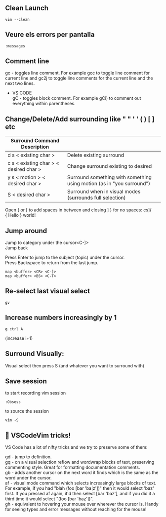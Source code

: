 ## Clean Launch
```
vim --clean
```
## Veure els errors per pantalla
```
:messages
```
## Comment line
gc - toggles line comment. For example gcc to toggle line comment for current line and gc2j to toggle line comments for the current line and the next two lines.  
- VS CODE  
gC - toggles block comment. For example gCi) to comment out everything within parentheses.
## Change/Delete/Add surrounding like " " ' ' ( ) [ ] etc
| Surround Command	Description| |
|--|--|
| d s < existing char > |	Delete existing surround
| c s < existing char > < desired char >	| Change surround existing to desired
| y s < motion > < desired char >	|Surround something with something using motion (as in "you surround")
|S < desired char >	| Surround when in visual modes (surrounds full selection)
 
Open { or [ to add spaces in between and closing ] }  for no spaces: cs]{  
{ Hello } world!
## Jump around
Jump to category under the cursor<C-]>  
Jump back <C-T>
  
Press Enter to jump to the subject (topic) under the cursor.  
Press Backspace to return from the last jump.  
```
map <buffer> <CR> <C-]>  
map <buffer> <BS> <C-T>  
```
## Re-select last visual select
```
gv
```

## Increase numbers increasingly by 1
```
g ctrl A 
```
(increase i+1)

## Surround Visually:
Visual select then press S (and whatever you want to surround with)

## Save session
to start recording vim session
```
:Obsess
```
to source the session
```
vim -S
```

## 🎩 VSCodeVim tricks!
VS Code has a lot of nifty tricks and we try to preserve some of them:

gd - jump to definition.  
gq - on a visual selection reflow and wordwrap blocks of text, preserving commenting style. Great for formatting documentation comments.  
gb - adds another cursor on the next word it finds which is the same as the word under the cursor.  
af - visual mode command which selects increasingly large blocks of text. For example, if you had "blah (foo [bar 'ba|z'])" then it would select 'baz' first. If you pressed af again, it'd then select [bar 'baz'], and if you did it a third time it would select "(foo [bar 'baz'])".  
gh - equivalent to hovering your mouse over wherever the cursor is. Handy for seeing types and error messages without reaching for the mouse!  


